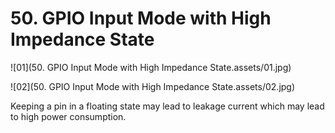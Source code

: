 # 50. GPIO Input Mode with High Impedance State



![01](50. GPIO Input Mode with High Impedance State.assets/01.jpg)

![02](50. GPIO Input Mode with High Impedance State.assets/02.jpg)

Keeping a pin in a floating state may lead to leakage current which may lead to high power consumption.

